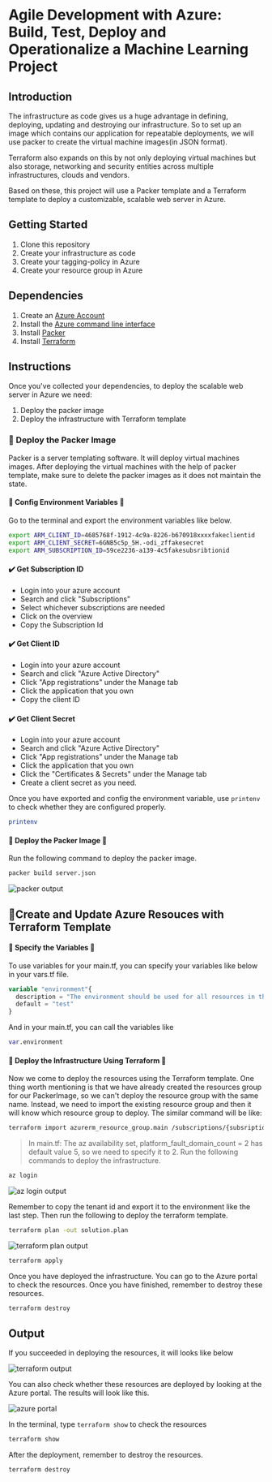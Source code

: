 # Agile Development with Azure: Build, Test, Deploy and Operationalize a Machine Learning Project
## Introduction

The infrastructure as code gives us a huge advantage in defining, deploying, updating and destroying our infrastructure. So to set up an image which contains our application for repeatable deployments, we will use packer to create the virtual machine images(in JSON format).

Terraform also expands on this by not only deploying virtual machines but also storage, networking and security entities across multiple infrastructures, clouds and vendors.

Based on these, this project will use a Packer template and a Terraform template to deploy a customizable, scalable web server in Azure.

## Getting Started

1. Clone this repository
2. Create your infrastructure as code
3. Create your tagging-policy in Azure
4. Create your resource group in Azure

## Dependencies

1. Create an [Azure Account](https://portal.azure.com) 
2. Install the [Azure command line interface](https://docs.microsoft.com/en-us/cli/azure/install-azure-cli?view=azure-cli-latest)
3. Install [Packer](https://www.packer.io/downloads)
4. Install [Terraform](https://www.terraform.io/downloads.html)

## Instructions

Once you've  collected your dependencies, to deploy the scalable web server in Azure we need: 

1. Deploy the packer image
2. Deploy the infrastructure with Terraform template

### :pushpin: Deploy the Packer Image

Packer is a server templating software. It will deploy virtual machines images. After deploying the virtual machines with the help of packer template, make sure to delete the packer images as it does not maintain the state.

#### :large_blue_diamond:  Config Environment Variables :large_blue_diamond: 

Go to the terminal and export the environment variables like below.

```bash
export ARM_CLIENT_ID=4685768f-1912-4c9a-8226-b670918xxxxfakeclientid
export ARM_CLIENT_SECRET=6GNB5c5p_5H.-odi_zffakesecret
export ARM_SUBSCRIPTION_ID=59ce2236-a139-4c5fakesubsribtionid
```

#### :heavy_check_mark: Get Subscription ID

* Login into your azure account
* Search and click "Subscriptions"
* Select whichever subscriptions are needed
* Click on the overview
* Copy the Subscription Id

#### :heavy_check_mark: Get Client ID

* Login into your azure account
* Search and click "Azure Active Directory"
* Click "App registrations" under the Manage tab
* Click the application that you own
* Copy the client ID

#### :heavy_check_mark: Get Client Secret

* Login into your azure account
* Search and click "Azure Active Directory"
* Click "App registrations" under the Manage tab
* Click the application that you own
* Click the "Certificates & Secrets" under the Manage tab
* Create a client secret as you need.

Once you have exported and config the environment variable, use `printenv` to check whether they are configured properly.

```bash
printenv
```

#### :large_blue_diamond:  Deploy the Packer Image :large_blue_diamond:  

Run the following command to deploy the packer image.

```bash
packer build server.json
```

![packer output](./images/packeroutput.png)

## :pushpin:Create and Update Azure Resouces with Terraform Template

#### :large_blue_diamond: Specify the Variables :large_blue_diamond:

To use variables for your main.tf, you can specify your variables like below in your vars.tf file.

```tf
variable "environment"{
  description = "The environment should be used for all resources in this example"
  default = "test"
}
```

And in your main.tf, you can call the variables like

```tf
var.environment
```

#### :large_blue_diamond: Deploy the Infrastructure Using Terraform :large_blue_diamond:

Now we come to deploy the resources using the Terraform template. One thing worth mentioning is that we have already created the resources group for our PackerImage, so we can't deploy the resource group with the same name. Instead, we need to import the existing resource group and then it will know which resource group to deploy. The similar command will be like:

```bash
terraform import azurerm_resource_group.main /subscriptions/{subsriptionId}/resourceGroups/{resourceGroupName}
```

> In main.tf: The az availability set, platform_fault_domain_count = 2 has default value 5, so we need to specify it to 2.
Run the following commands to deploy the infrastructure.

```bash
az login
```

![az login output](./images/azloginoutput.png)

Remember to copy the tenant id and export it to the environment like the last step. Then run the following to deploy the terraform template.

```bash
terraform plan -out solution.plan
```

![terraform plan output](./images/terraformoutput.png)

```bash
terraform apply
```

Once you have deployed the infrastructure. You can go to the Azure portal to check the resources. Once you have finished, remember to destroy these resources.

```bash
terraform destroy
```

## Output

If you succeeded in deploying the resources, it will looks like below

![terraform output](./images/output.png)

You can also check whether these resources are deployed by looking at the Azure portal. The results will look like this.

![azure portal](./images/azureportal.png)

In the terminal, type `terraform show` to check the resources

```bash
terraform show
```

After the deployment, remember to destroy the resources.

``` bash
terraform destroy
```
